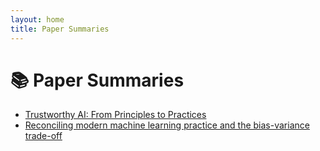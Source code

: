```yaml
---
layout: home
title: Paper Summaries
---
```


# 📚 Paper Summaries

- [Trustworthy AI: From Principles to Practices](posts/Li2023)
- [Reconciling modern machine learning practice and the bias-variance trade-off](posts/Belkin2019)
